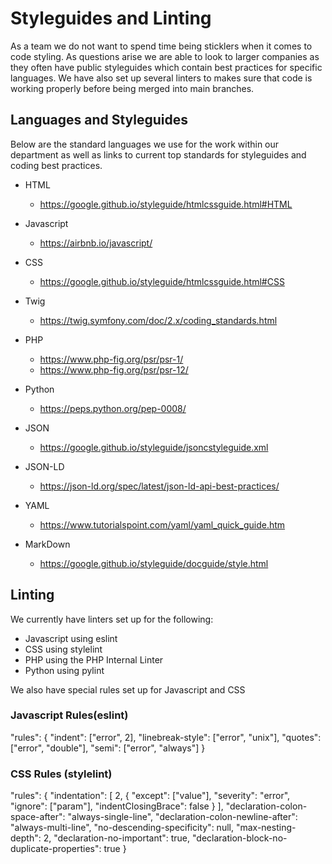 # Styleguides and Linting

As a team we do not want to spend time being sticklers when it comes to code styling. As questions arise we are able to look to larger companies as they often have public styleguides which contain best practices for specific languages. We have also set up several linters to makes sure that code is working properly before being merged into main branches.  

## Languages and Styleguides

Below are the standard languages we use for the work within our department as well as links to current top standards for styleguides and coding best practices.

- HTML
    - https://google.github.io/styleguide/htmlcssguide.html#HTML

- Javascript
    - https://airbnb.io/javascript/

- CSS
    - https://google.github.io/styleguide/htmlcssguide.html#CSS

- Twig
    - https://twig.symfony.com/doc/2.x/coding_standards.html

- PHP
    - https://www.php-fig.org/psr/psr-1/ 
    - https://www.php-fig.org/psr/psr-12/

- Python
    - https://peps.python.org/pep-0008/

- JSON
    - https://google.github.io/styleguide/jsoncstyleguide.xml

- JSON-LD
    - https://json-ld.org/spec/latest/json-ld-api-best-practices/

- YAML
    - https://www.tutorialspoint.com/yaml/yaml_quick_guide.htm

- MarkDown
    - https://google.github.io/styleguide/docguide/style.html

## Linting

We currently have linters set up for the following: 

- Javascript using eslint
- CSS using stylelint
- PHP using the PHP Internal Linter
- Python using pylint

We also have special rules set up for Javascript and CSS

### Javascript Rules(eslint)

"rules": {
      "indent": ["error", 2],
      "linebreak-style": ["error", "unix"],
      "quotes": ["error", "double"],
      "semi": ["error", "always"]
    }

### CSS Rules (stylelint)

"rules": {
    "indentation": [
      2,
      {
        "except": ["value"],
        "severity": "error",
        "ignore": ["param"],
        "indentClosingBrace": false
      }
    ],
    "declaration-colon-space-after": "always-single-line",
    "declaration-colon-newline-after": "always-multi-line",
    "no-descending-specificity": null,
    "max-nesting-depth": 2,
    "declaration-no-important": true,
    "declaration-block-no-duplicate-properties": true
  }
